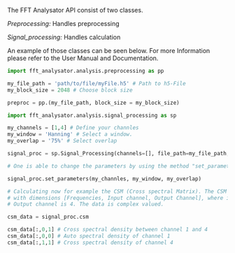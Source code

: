 The FFT Analysator API consist of two classes. 

*Preprocessing:* Handles preprocessing 

*Signal_processing:* Handles calculation

An example of those classes can be seen below. For more Information please refer to the User Manual and Documentation. 

``` py title="Initializing Preprocessing"
import fft_analysator.analysis.preprocessing as pp

my_file_path = 'path/to/file/myFile.h5' # Path to h5-File
my_block_size = 2048 # Choose block size

preproc = pp.(my_file_path, block_size = my_block_size)
```



``` py title="Calculating with Signal Processing"
import fft_analysator.analysis.signal_processing as sp

my_channels = [1,4] # Define your channles
my_window = 'Hanning' # Select a window. 
my_overlap = '75%' # Select overlap

signal_proc = sp.Signal_Processing(channels=[], file_path=my_file_path, block_size=my_block_size)

# One is able to change the parameters by using the method "set_parameters"

signal_proc.set_parameters(my_channles, my_window, my_overlap)

# Calculating now for example the CSM (Cross spectral Matrix). The CSM is a three dimensional array 
# with dimensions [Frequencies, Input channel, Output Channel], where in our case the Input channel is 1 and
# Output channel is 4. The data is complex valued. 

csm_data = signal_proc.csm

csm_data[:,0,1] # Cross spectral density between channel 1 and 4
csm_data[:,0,0] # Auto spectral density of channel 1
csm_data[:,1,1] # Cross spectral density of channel 4
```

